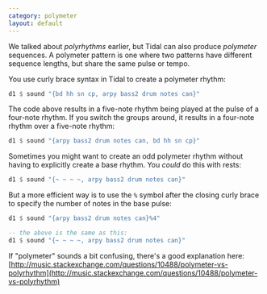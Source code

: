 ```yaml
---
category: polymeter
layout: default
---
```


We talked about _polyrhythms_ earlier, but Tidal can also produce
_polymeter_ sequences. A polymeter pattern is one where two patterns
have different sequence lengths, but share the same pulse or tempo.

You use curly brace syntax in Tidal to create a polymeter rhythm:

~~~haskell
d1 $ sound "{bd hh sn cp, arpy bass2 drum notes can}"
~~~

The code above results in a five-note rhythm being played at the pulse of
a four-note rhythm. If you switch the groups around, it results in a
four-note rhythm over a five-note rhythm:

~~~haskell
d1 $ sound "{arpy bass2 drum notes can, bd hh sn cp}"
~~~

Sometimes you might want to create an odd polymeter rhythm without having to
explicitly create a base rhythm. You _could_ do this with rests:

~~~haskell
d1 $ sound "{~ ~ ~ ~, arpy bass2 drum notes can}"
~~~

But a more efficient way is to use the `%` symbol after the closing curly
brace to specify the number of notes in the base pulse:

~~~haskell
d1 $ sound "{arpy bass2 drum notes can}%4"

-- the above is the same as this:
d1 $ sound "{~ ~ ~ ~, arpy bass2 drum notes can}"
~~~

If "polymeter" sounds a bit confusing, there's a good explanation here:
[http://music.stackexchange.com/questions/10488/polymeter-vs-polyrhythm](http://music.stackexchange.com/questions/10488/polymeter-vs-polyrhythm)
